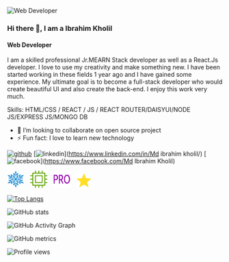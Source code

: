 ![Web Developer](https://media-exp1.licdn.com/dms/image/C4E16AQG3ADTR7A0cxQ/profile-displaybackgroundimage-shrink_200_800/0/1654705390328?e=1660780800&v=beta&t=yKCDwZQHwy2HRuweBSKwCAR4I5DHhKmfkhzKZakBI24)

### Hi there 👋, I am a Ibrahim Kholil
#### Web Developer

I am a skilled professional Jr.MEARN Stack developer as well as a React.Js developer. I love to use my creativity and make something new. I have been started working in these fields 1 year ago and I have gained some experience. My ultimate goal is to become a full-stack developer who would create beautiful UI and also create the back-end. I enjoy this work very much.

Skills: HTML/CSS / REACT / JS / REACT ROUTER/DAISYUI/NODE JS/EXPRESS JS/MONGO DB

- 👯 I’m looking to collaborate on open source project 
- ⚡ Fun fact: I love to learn new technology 


[<img src='https://cdn.jsdelivr.net/npm/simple-icons@3.0.1/icons/github.svg' alt='github' height='40'>](https://github.com/MdIbrahimKholil7)  [<img src='https://cdn.jsdelivr.net/npm/simple-icons@3.0.1/icons/linkedin.svg' alt='linkedin' height='40'>](https://www.linkedin.com/in/Md ibrahim kholil/)  [<img src='https://cdn.jsdelivr.net/npm/simple-icons@3.0.1/icons/facebook.svg' alt='facebook' height='40'>](https://www.facebook.com/Md Ibrahim Kholil)  

<a href='https://archiveprogram.github.com/'><img src='https://raw.githubusercontent.com/acervenky/animated-github-badges/master/assets/acbadge.gif' width='40' height='40'></a> <a href='https://docs.github.com/en/developers'><img src='https://raw.githubusercontent.com/acervenky/animated-github-badges/master/assets/devbadge.gif' width='40' height='40'></a> <a href='https://github.com/pricing'><img src='https://raw.githubusercontent.com/acervenky/animated-github-badges/master/assets/pro.gif' width='40' height='40'></a> <a href='https://stars.github.com/'><img src='https://raw.githubusercontent.com/acervenky/animated-github-badges/master/assets/starbadge.gif' width='35' height='35'></a> 

[![Top Langs](https://github-readme-stats.vercel.app/api/top-langs/?username=MdIbrahimKholil7)](https://github.com/anuraghazra/github-readme-stats)

![GitHub stats](https://github-readme-stats.vercel.app/api?username=MdIbrahimKholil7&show_icons=true)  

![GitHub Activity Graph](https://activity-graph.herokuapp.com/graph?username=MdIbrahimKholil7)  

![GitHub metrics](https://metrics.lecoq.io/MdIbrahimKholil7)  

![Profile views](https://gpvc.arturio.dev/MdIbrahimKholil7)  
